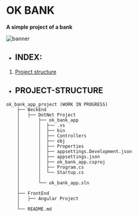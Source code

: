 # OK BANK

**A simple project of a bank**

![banner](https://img.lovepik.com/background/20211021/large/lovepik-blue-banner-background-image_500452484.jpg)

- ## INDEX:

1. [Project structure](#project-structure)

- ## PROJECT-STRUCTURE

```
ok_bank_app_project (WORK IN PROGRESS)
    ├── BeckEnd
    │   ├── DotNet Project
    │       ├── ok_bank_app
    │       │  ├── .vs
    │       │  ├── bin
    │       │  ├── Controllers
    │       │  ├── obj
    │       │  ├── Properties
    │       │  ├── appsettings.Development.json
    │       │  ├── appsettings.json
    │       │  ├── ok_bank_app.csproj
    │       │  ├── Program.cs    
    │       │  └── Startup.cs
    │       │   
    │       └── ok_bank_app.sln
    │            
    ├── FrontEnd
    │   ├── Angular Project
    │
    └── README.md

```
